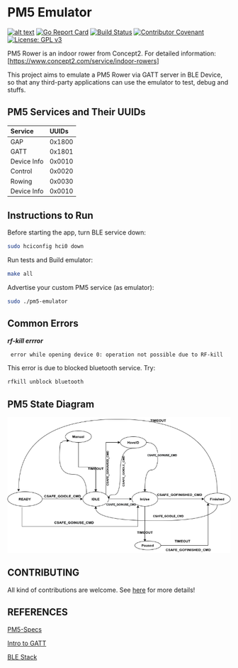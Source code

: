 # PM5 Emulator

[![alt text](https://godoc.org/github.com/raralabs/pm5-emulator?status.svg)](https://godoc.org/github.com/raralabs/pm5-emulator)
[![Go Report Card](https://goreportcard.com/badge/github.com/raralabs/pm5-emulator)](https://goreportcard.com/report/github.com/raralabs/pm5-emulator)
[![Build Status](https://api.travis-ci.com/raralabs/pm5-emulator.svg?token=DW7fs8Y8ozBN3DSsN2Uo&branch=master)](https://travis-ci.com/github/raralabs/pm5-emulator)
[![Contributor Covenant](https://img.shields.io/badge/Contributor%20Covenant-v2.0%20adopted-ff69b4.svg)](code_of_conduct.md)
[![License: GPL v3](https://img.shields.io/badge/License-GPLv3-blue.svg)](LICENSE.md)

PM5 Rower is an indoor rower from Concept2.
For detailed information: [https://www.concept2.com/service/indoor-rowers]

This project aims to emulate a PM5 Rower via GATT server in BLE Device, so that
any third-party applications can use the emulator to test, debug and stuffs.

## PM5 Services and Their UUIDs

| Service       | UUIDs     |
|:-------       | :----     |
| GAP           | 0x1800    |
| GATT          | 0x1801    |
| Device Info   | 0x0010    |
| Control       | 0x0020    |
| Rowing        | 0x0030    |
| Device Info   | 0x0010    |

## Instructions to Run

Before starting the app, turn BLE service down:

```bash
sudo hciconfig hci0 down
```

Run tests and Build emulator:

```bash
make all
```

Advertise your custom PM5 service (as emulator):

```bash
sudo ./pm5-emulator
```

## Common Errors

***rf-kill errror***

```bash
 error while opening device 0: operation not possible due to RF-kill
```

This error is due to blocked bluetooth service. Try:

```bash
rfkill unblock bluetooth
```

## PM5 State Diagram

![SM](docs/resources/StateDiagram.png)

## CONTRIBUTING

All kind of contributions are welcome. See [here](CONTRIBUTING.md) for more details!

## REFERENCES

[PM5-Specs](https://www.concept2.co.uk/files/pdf/us/monitors/PM5_BluetoothSmartInterfaceDefinition.pdf)

[Intro to GATT](https://www.oreilly.com/library/view/getting-started-with/9781491900550/ch04.html)

[BLE Stack](https://www.mathworks.com/help/comm/examples/ble-l2cap-frame-generation-and-decoding.html)
